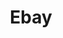 ---
title: Ebay
crosslinks:
- Flipping
- paypal
- legaladvice
- usps
- poshmark
- mysql
- news
- GameSale
- EtherMining
- funny
- RBI
- churning
- personalfinance
- hardwareswap
- drums
- india
- Watchexchange
- usedpanties
- ChargeYourPhone
- autotldr
---